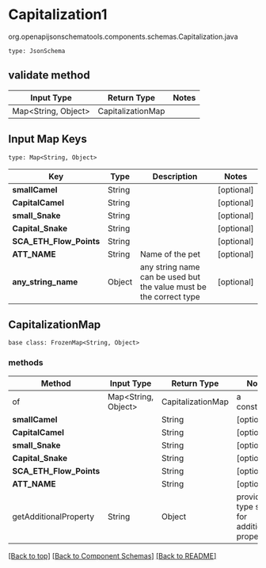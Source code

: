 # Capitalization1
org.openapijsonschematools.components.schemas.Capitalization.java
```
type: JsonSchema
```

## validate method
| Input Type | Return Type | Notes |
| ---------- | ----------- | ----- |
| Map<String, Object> | CapitalizationMap | |

## Input Map Keys
```
type: Map<String, Object>
```
Key | Type |  Description | Notes
------------ | ------------- | ------------- | -------------
**smallCamel** | String |  | [optional]
**CapitalCamel** | String |  | [optional]
**small_Snake** | String |  | [optional]
**Capital_Snake** | String |  | [optional]
**SCA_ETH_Flow_Points** | String |  | [optional]
**ATT_NAME** | String | Name of the pet  | [optional]
**any_string_name** | Object | any string name can be used but the value must be the correct type | [optional]

## CapitalizationMap
```
base class: FrozenMap<String, Object>
```

### methods
Method | Input Type | Return Type | Notes
------ | ---------- | ----------- | ------
of | Map<String, Object> | CapitalizationMap | a constructor
**smallCamel** | | String | [optional]
**CapitalCamel** | | String | [optional]
**small_Snake** | | String | [optional]
**Capital_Snake** | | String | [optional]
**SCA_ETH_Flow_Points** | | String | [optional]
**ATT_NAME** | | String | [optional]
getAdditionalProperty | String | Object | provides type safety for additional properties

[[Back to top]](#top) [[Back to Component Schemas]](../../../README.md#Component-Schemas) [[Back to README]](../../../README.md)
